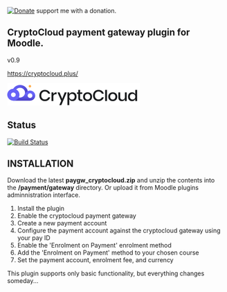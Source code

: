 [![Donate](https://img.shields.io/badge/Donate-PayPal-green.svg)](https://paypal.me/snickser) support me with a donation.

## CryptoCloud payment gateway plugin for Moodle.

v0.9

https://cryptocloud.plus/

![img](https://github.com/Snickser/moodle-paygw_cryptocloud/blob/main/pix/img.svg)

## Status

[![Build Status](https://github.com/Snickser/moodle-paygw_cryptocloud/actions/workflows/moodle-ci.yml/badge.svg)](https://github.com/Snickser/moodle-paygw_cryptocloud/actions/workflows/moodle-ci.yml)

## INSTALLATION
Download the latest **paygw_cryptocloud.zip** and unzip the contents into the **/payment/gateway** directory. Or upload it from Moodle plugins adminnistration interface.

1. Install the plugin
2. Enable the cryptocloud payment gateway
3. Create a new payment account
4. Configure the payment account against the cryptocloud gateway using your pay ID
5. Enable the 'Enrolment on Payment' enrolment method
6. Add the 'Enrolment on Payment' method to your chosen course
7. Set the payment account, enrolment fee, and currency

This plugin supports only basic functionality, but everything changes someday...
